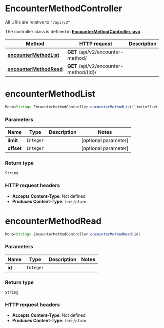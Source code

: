 # EncounterMethodController

All URIs are relative to `"/api/v2"`

The controller class is defined in **[EncounterMethodController.java](../../src/main/java/org/openapitools/controller/EncounterMethodController.java)**

Method | HTTP request | Description
------------- | ------------- | -------------
[**encounterMethodList**](#encounterMethodList) | **GET** /api/v2/encounter-method/ | 
[**encounterMethodRead**](#encounterMethodRead) | **GET** /api/v2/encounter-method/{id}/ | 

<a name="encounterMethodList"></a>
# **encounterMethodList**
```java
Mono<String> EncounterMethodController.encounterMethodList(limitoffset)
```



### Parameters
Name | Type | Description  | Notes
------------- | ------------- | ------------- | -------------
**limit** | `Integer` |  | [optional parameter]
**offset** | `Integer` |  | [optional parameter]

### Return type
`String`


### HTTP request headers
 - **Accepts Content-Type**: Not defined
 - **Produces Content-Type**: `text/plain`

<a name="encounterMethodRead"></a>
# **encounterMethodRead**
```java
Mono<String> EncounterMethodController.encounterMethodRead(id)
```



### Parameters
Name | Type | Description  | Notes
------------- | ------------- | ------------- | -------------
**id** | `Integer` |  |

### Return type
`String`


### HTTP request headers
 - **Accepts Content-Type**: Not defined
 - **Produces Content-Type**: `text/plain`

